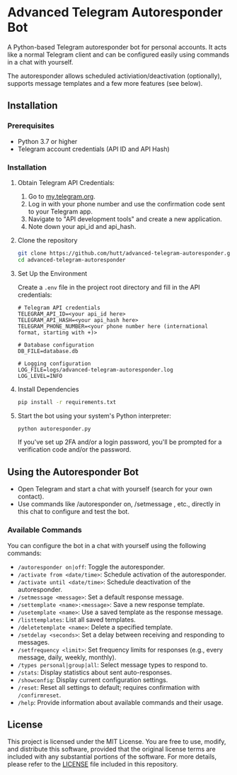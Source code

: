 # Advanced Telegram Autoresponder Bot

A Python-based Telegram autoresponder bot for personal accounts. It acts like a normal Telegram client and can be configured easily using commands in a chat with yourself.

The autoresponder allows scheduled activiation/deactivation (optionally), supports message templates and a few more features (see below).

## Installation

### Prerequisites

- Python 3.7 or higher
- Telegram account credentials (API ID and API Hash)

### Installation

1. Obtain Telegram API Credentials:
   1. Go to [my.telegram.org](https://my.telegram.org).
   2. Log in with your phone number and use the confirmation code sent to your Telegram app.
   3. Navigate to "API development tools" and create a new application.
   4. Note down your api_id and api_hash.
2. Clone the repository
   ```bash
   git clone https://github.com/hutt/advanced-telegram-autoresponder.git
   cd advanced-telegram-autoresponder
   ```
3. Set Up the Environment
   
   Create a `.env` file in the project root directory and fill in the API credentials:
   ```text
   # Telegram API credentials
   TELEGRAM_API_ID=<your api_id here>
   TELEGRAM_API_HASH=<your api_hash here>
   TELEGRAM_PHONE_NUMBER=<your phone number here (international format, starting with +)>

   # Database configuration
   DB_FILE=database.db

   # Logging configuration
   LOG_FILE=logs/advanced-telegram-autoresponder.log
   LOG_LEVEL=INFO
   ```
4. Install Dependencies
   ```bash
   pip install -r requirements.txt
   ```
5. Start the bot using your system's Python interpreter:
   ```bash
   python autoresponder.py
   ```

   If you've set up 2FA and/or a login password, you'll be prompted for a verification code and/or the password.


## Using the Autoresponder Bot

* Open Telegram and start a chat with yourself (search for your own contact).
* Use commands like /autoresponder on, /setmessage <message>, etc., directly in this chat to configure and test the bot.

### Available Commands

You can configure the bot in a chat with yourself using the following commands:

- `/autoresponder on|off`: Toggle the autoresponder.
- `/activate from <date/time>`: Schedule activation of the autoresponder.
- `/activate until <date/time>`: Schedule deactivation of the autoresponder.
- `/setmessage <message>`: Set a default response message.
- `/settemplate <name>:<message>`: Save a new response template.
- `/usetemplate <name>`: Use a saved template as the response message.
- `/listtemplates`: List all saved templates.
- `/deletetemplate <name>`: Delete a specified template.
- `/setdelay <seconds>`: Set a delay between receiving and responding to messages.
- `/setfrequency <limit>`: Set frequency limits for responses (e.g., every message, daily, weekly, monthly).
- `/types personal|group|all`: Select message types to respond to.
- `/stats`: Display statistics about sent auto-responses.
- `/showconfig`: Display current configuration settings.
- `/reset`: Reset all settings to default; requires confirmation with `/confirmreset`.
- `/help`: Provide information about available commands and their usage.


## License

This project is licensed under the MIT License. You are free to use, modify, and distribute this software, provided that the original license terms are included with any substantial portions of the software. For more details, please refer to the [LICENSE](LICENSE) file included in this repository.
